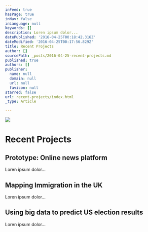 ```yaml
---
inFeed: true
hasPage: true
inNav: false
inLanguage: null
keywords: []
description: Loren ipsum dolor...
datePublished: '2016-04-25T00:18:42.316Z'
dateModified: '2016-04-25T00:17:56.829Z'
title: Recent Projects
author: []
sourcePath: _posts/2016-04-25-recent-projects.md
published: true
authors: []
publisher:
  name: null
  domain: null
  url: null
  favicon: null
starred: false
url: recent-projects/index.html
_type: Article

---
```

![](https://the-grid-user-content.s3-us-west-2.amazonaws.com/986cf2e1-511f-4669-abf1-18c490cf038e.png)

# Recent Projects

## Prototype: Online news platform

Loren ipsum dolor...

## Mapping Immigration in the UK

Loren ipsum dolor...

## Using big data to predict US election results

Loren ipsum dolor...